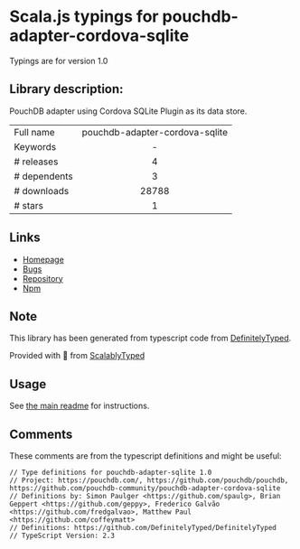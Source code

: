 
# Scala.js typings for pouchdb-adapter-cordova-sqlite

Typings are for version 1.0

## Library description:
PouchDB adapter using Cordova SQLite Plugin as its data store.

|                    |                 |
| ------------------ | :-------------: |
| Full name          | pouchdb-adapter-cordova-sqlite |
| Keywords           | - |
| # releases         | 4 |
| # dependents       | 3 |
| # downloads        | 28788 |
| # stars            | 1 |

## Links
- [Homepage](https://github.com/nolanlawson/pouchdb-adapter-cordova-sqlite#readme)
- [Bugs](https://github.com/nolanlawson/pouchdb-adapter-cordova-sqlite/issues)
- [Repository](https://github.com/nolanlawson/pouchdb-adapter-cordova-sqlite)
- [Npm](https://www.npmjs.com/package/pouchdb-adapter-cordova-sqlite)
    


## Note
This library has been generated from typescript code from [DefinitelyTyped](https://definitelytyped.org).

Provided with :purple_heart: from [ScalablyTyped](https://github.com/oyvindberg/ScalablyTyped)

## Usage
See [the main readme](../../readme.md) for instructions.

## Comments

These comments are from the typescript definitions and might be useful:
```
// Type definitions for pouchdb-adapter-sqlite 1.0
// Project: https://pouchdb.com/, https://github.com/pouchdb/pouchdb, https://github.com/pouchdb-community/pouchdb-adapter-cordova-sqlite
// Definitions by: Simon Paulger <https://github.com/spaulg>, Brian Geppert <https://github.com/geppy>, Frederico Galvão <https://github.com/fredgalvao>, Matthew Paul <https://github.com/coffeymatt>
// Definitions: https://github.com/DefinitelyTyped/DefinitelyTyped
// TypeScript Version: 2.3

```

